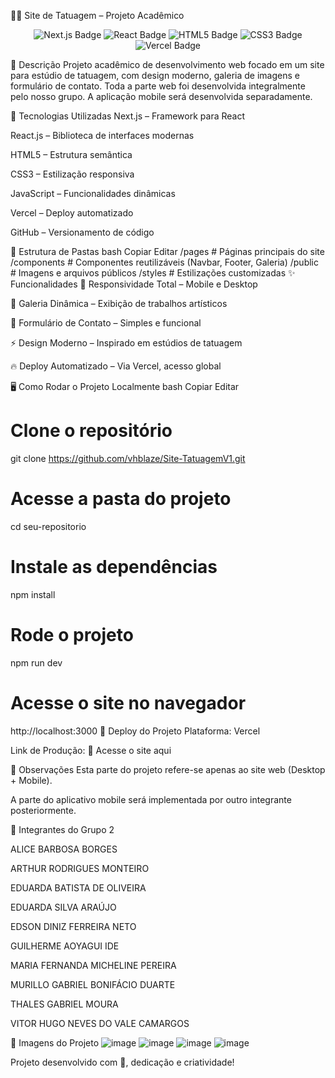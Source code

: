  🖤✨ Site de Tatuagem – Projeto Acadêmico
<p align="center"> <img src="https://img.shields.io/badge/Next.js-000?style=for-the-badge&logo=next.js&logoColor=white" alt="Next.js Badge"/> <img src="https://img.shields.io/badge/React-20232A?style=for-the-badge&logo=react&logoColor=61DAFB" alt="React Badge"/> <img src="https://img.shields.io/badge/HTML5-E34F26?style=for-the-badge&logo=html5&logoColor=white" alt="HTML5 Badge"/> <img src="https://img.shields.io/badge/CSS3-1572B6?style=for-the-badge&logo=css3&logoColor=white" alt="CSS3 Badge"/> <img src="https://img.shields.io/badge/Vercel-000?style=for-the-badge&logo=vercel&logoColor=white" alt="Vercel Badge"/> </p>
📝 Descrição
Projeto acadêmico de desenvolvimento web focado em um site para estúdio de tatuagem, com design moderno, galeria de imagens e formulário de contato.
Toda a parte web foi desenvolvida integralmente pelo nosso grupo.
A aplicação mobile será desenvolvida separadamente.

🚀 Tecnologias Utilizadas
Next.js – Framework para React

React.js – Biblioteca de interfaces modernas

HTML5 – Estrutura semântica

CSS3 – Estilização responsiva

JavaScript – Funcionalidades dinâmicas

Vercel – Deploy automatizado

GitHub – Versionamento de código

📁 Estrutura de Pastas
bash
Copiar
Editar
/pages         # Páginas principais do site
/components    # Componentes reutilizáveis (Navbar, Footer, Galeria)
/public        # Imagens e arquivos públicos
/styles        # Estilizações customizadas
✨ Funcionalidades
📱 Responsividade Total – Mobile e Desktop

🎨 Galeria Dinâmica – Exibição de trabalhos artísticos

📩 Formulário de Contato – Simples e funcional

⚡ Design Moderno – Inspirado em estúdios de tatuagem

🔥 Deploy Automatizado – Via Vercel, acesso global

🖥️ Como Rodar o Projeto Localmente
bash
Copiar
Editar
# Clone o repositório
git clone https://github.com/vhblaze/Site-TatuagemV1.git
# Acesse a pasta do projeto
cd seu-repositorio

# Instale as dependências
npm install

# Rode o projeto
npm run dev

# Acesse o site no navegador
http://localhost:3000
🚀 Deploy do Projeto
Plataforma: Vercel

Link de Produção: 🔗 Acesse o site aqui

📌 Observações
Esta parte do projeto refere-se apenas ao site web (Desktop + Mobile).

A parte do aplicativo mobile será implementada por outro integrante posteriormente.

👥 Integrantes do Grupo 2

ALICE BARBOSA BORGES

ARTHUR RODRIGUES MONTEIRO

EDUARDA BATISTA DE OLIVEIRA

EDUARDA SILVA ARAÚJO

EDSON DINIZ FERREIRA NETO

GUILHERME AOYAGUI IDE

MARIA FERNANDA MICHELINE PEREIRA

MURILLO GABRIEL BONIFÁCIO DUARTE

THALES GABRIEL MOURA

VITOR HUGO NEVES DO VALE CAMARGOS


📸 Imagens do Projeto
![image](https://github.com/user-attachments/assets/d1efebff-ab39-44b7-8bd8-350382a85981)
![image](https://github.com/user-attachments/assets/173670a9-6e8f-4a1f-8668-50a3339396d0)
![image](https://github.com/user-attachments/assets/412c2447-a85e-4e1f-95c0-524ba68df322)
![image](https://github.com/user-attachments/assets/c8477be8-d229-4196-ad8d-00764ddd8f02)




Projeto desenvolvido com 💖, dedicação e criatividade!
